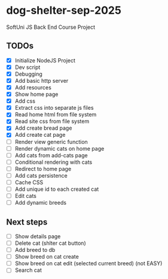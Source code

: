 # dog-shelter-sep-2025
SoftUni JS Back End Course Project

## TODOs
 - [x] Initialize NodeJS Project
 - [x] Dev script
 - [x] Debugging
 - [x] Add basic http server
 - [x] Add resources
 - [x] Show home page
 - [x] Add css
 - [x] Extract css into separate js files
 - [x] Read home html from file system
 - [x] Read site css from file system
 - [x] Add create bread page
 - [x] Add create cat page
 - [ ] Render view generic function
 - [ ] Render dynamic cats on home page
 - [ ] Add cats from add-cats page
 - [ ] Conditional rendering with cats
 - [ ] Redirect to home page
 - [ ] Add cats persistence
 - [ ] Cache CSS
 - [ ] Add unique id to each created cat
 - [ ] Edit cats
 - [ ] Add dynamic breeds
 
## Next steps
 - [ ] Show details page
 - [ ] Delete cat (shlter cat button)
 - [ ] Add breed to db
 - [ ] Show breed on cat create
 - [ ] Show breed on cat edit (selected current breed) (not EASY)
 - [ ] Search cat